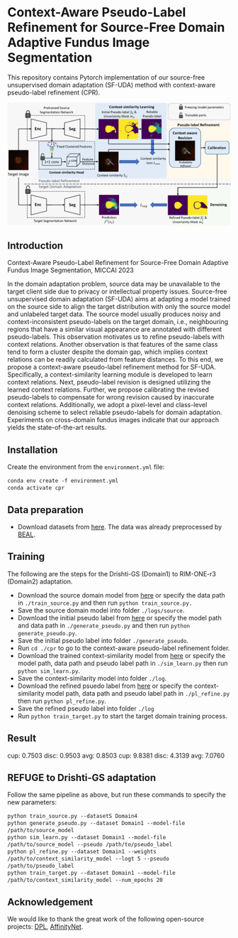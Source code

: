 # Context-Aware Pseudo-Label Refinement for Source-Free Domain Adaptive Fundus Image Segmentation
This repository contains Pytorch implementation of our source-free unsupervised domain adaptation (SF-UDA) method with context-aware pseudo-label refinement (CPR).

![method](./figures/method.png "")
## Introduction
Context-Aware Pseudo-Label Refinement for Source-Free Domain Adaptive Fundus Image Segmentation, MICCAI 2023

In the domain adaptation problem, source data may be unavailable to the target client side due to privacy or intellectual property issues. Source-free unsupervised domain adaptation (SF-UDA) aims at adapting a model trained on the source side to align the target distribution with only the source model and unlabeled target data. The source model usually produces noisy and context-inconsistent pseudo-labels on the target domain, i.e., neighbouring regions that have a similar visual appearance are annotated with different pseudo-labels. 
This observation motivates us to refine pseudo-labels with context relations. Another observation is that features of the same class tend to form a cluster despite the domain gap, which implies context relations can be readily calculated from feature distances. To this end, we propose a context-aware pseudo-label refinement method for SF-UDA. Specifically, a context-similarity learning module is developed to learn context relations. Next, pseudo-label revision is designed utilizing the learned context relations. Further, we propose calibrating the revised pseudo-labels to compensate for wrong revision caused by inaccurate context relations. Additionally, we adopt a pixel-level and class-level denoising scheme to select reliable pseudo-labels for domain adaptation. Experiments on cross-domain fundus images indicate that our approach yields the state-of-the-art results.

## Installation
Create the environment from the `environment.yml` file:
```
conda env create -f environment.yml
conda activate cpr
```
## Data preparation
* Download datasets from [here](https://drive.google.com/file/d/1B7ArHRBjt2Dx29a3A6X_lGhD0vDVr3sy/view). The data was already preprocessed by [BEAL](https://github.com/emma-sjwang/BEAL).

## Training
The following are the steps for the Drishti-GS (Domain1) to RIM-ONE-r3 (Domain2) adaptation.
* Download the source domain model from [here](https://drive.google.com/file/d/1eubjs4sw_EcIvsoJLEhIvZZSJq97gxQS/view?usp=sharing) or specify the data path in `./train_source.py` and then run `python train_source.py.`
* Save the source domain model into folder `./logs/source`.
* Download the initial pseudo label from [here](https://drive.google.com/file/d/1RLyWqRUT1_esUOnMk08dLAY2flfOaPnh/view?usp=sharing) or specify the model path and data path in `./generate_pseudo.py` and then run `python generate_pseudo.py`.
* Save the initial pseudo label into folder `./generate_pseudo`.
* Run `cd ./cpr` to go to the context-aware pseudo-label refinement folder. 
* Download the trained context-similarity model from [here](https://drive.google.com/file/d/1qOnRFM3gtdy5pgd6K5l7tsJ2VvJS7Orz/view?usp=sharing) or specify the model path, data path and pseudo label path in `./sim_learn.py` then run `python sim_learn.py`.
* Save the context-similarity model into folder `./log`.
* Download the refined psuedo label from [here](https://drive.google.com/file/d/1f2qPQdv-qAkitb81VO-Y184khYkAp01A/view?usp=sharing) or specify the context-similarity model path, data path and pseudo label path in `./pl_refine.py` then run `python pl_refine.py`.
* Save the refined pseudo label into folder `./log`
* Run `python train_target.py` to start the target domain training process.
## Result
cup: 0.7503 disc: 0.9503 avg: 0.8503 cup: 9.8381 disc: 4.3139 avg: 7.0760
## REFUGE to Drishti-GS adaptation
Follow the same pipeline as above, but run these commands to specify the new parameters:
```
python train_source.py --datasetS Domain4
python generate_pseudo.py --dataset Domain1 --model-file /path/to/source_model
python sim_learn.py --dataset Domain1 --model-file /path/to/source_model --pseudo /path/to/pseudo_label
python pl_refine.py --dataset Domain1 --weights /path/to/context_similarity_model --logt 5 --pseudo /path/to/pseudo_label
python train_target.py --dataset Domain1 --model-file /path/to/context_similarity_model --num_epochs 20
```

## Acknowledgement
We would like to thank the great work of the following open-source projects: [DPL](https://github.com/cchen-cc/SFDA-DPL), [AffinityNet](https://github.com/jiwoon-ahn/psa).